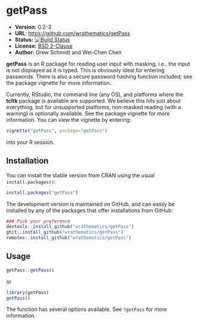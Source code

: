 # getPass

* **Version:** 0.2-3
* **URL**: https://github.com/wrathematics/getPass
* **Status:** [![Build Status](https://travis-ci.org/wrathematics/getPass.png)](https://travis-ci.org/wrathematics/getPass)
* **License:** [BSD 2-Clause](http://opensource.org/licenses/BSD-2-Clause)
* **Author:** Drew Schmidt and Wei-Chen Chen


**getPass** is an R package for reading user input with masking, i.e., the input is not displayed as it is typed.  This is obviously ideal for entering passwords.  There is also a secure password hashing function included; see the package vignette for more information.

Currently, RStudio, the command line (any OS), and platforms where the **tcltk** package is available are supported.  We believe this hits just about everything, but for unsupported platforms, non-masked reading (with a warning) is optionally available.  See the package vignette for more information.  You can view the vignette by entering:

```r
vignette("getPass", package="getPass")
```

into your R session.



## Installation

You can install the stable version from CRAN using the usual `install.packages()`:

```r
install.packages("getPass")
```

The development version is maintained on GitHub, and can easily be installed by any of the packages that offer installations from GitHub:

```r
### Pick your preference
devtools::install_github("wrathematics/getPass")
ghit::install_github("wrathematics/getPass")
remotes::install_github("wrathematics/getPass")
```



## Usage

```r
getPass::getPass()
```

or

```r
library(getPass)
getPass()
```

The function has several options available.  See `?getPass` for more information.
